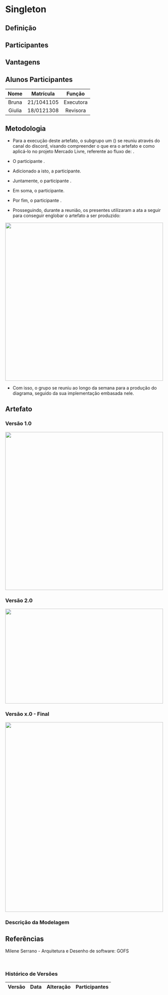 # Singleton

## Definição


## Participantes



## Vantagens


## Alunos Participantes

| Nome | Matrícula | Função |
| :--: | :-------: | :----: |
| Bruna | 21/1041105 | Executora |
| Giulia | 18/0121308 | Revisora |

## Metodologia

* Para a execução deste artefato, o subgrupo um () se reuniu através do canal do discord, visando compreender o que era o artefato  e como aplicá-lo no projeto Mercado Livre, referente ao fluxo de: .

* O participante .

* Adicionado a isto, a participante.

* Juntamente, o participante .

* Em soma, o participante.

* Por fim, o participante .

* Prosseguindo, durante a reunião, os presentes utilizaram a ata a seguir para conseguir englobar o artefato a ser produzido:

<img src="./IMG/Padrões/gof/" width="500" height="">


* Com isso, o grupo se reuniu ao longo da semana para a produção do diagrama, seguido da sua implementação embasada nele.

## Artefato

### Versão 1.0
<img src="" width="500" height="">

### Versão 2.0
<img src="./IMG/GoF/GoF-Mercado_Livre_V2.jpg" width="500" height="300">

### Versão x.0 - Final
<img src="./IMG/GoF/GoF-Mercado_Livre_V3.png" width="500" height="600">


### Descrição da Modelagem

## Referências
Milene Serrano - Arquitetura e Desenho de software: GOFS 

<br>

### Histórico de Versões

| Versão  |   Data   |                   Alteração                    | Participantes |
| :-----: | :------: | :--------------------------------------------: | :-----------: |
